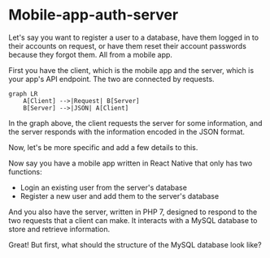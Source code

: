 # Mobile-app-auth-server

Let's say you want to register a user to a database, have them logged in to their accounts on request, or have them reset their account passwords because they forgot them. All from a mobile app.

First you have the client, which is the mobile app and the server, which is your app's API endpoint. The two are connected by requests.

```mermaid
graph LR
    A[Client] -->|Request| B[Server]
    B[Server] -->|JSON| A[Client]
```

In the graph above, the client requests the server for some information, and the server responds with the information encoded in the JSON format.

Now, let's be more specific and add a few details to this.

Now say you have a mobile app written in React Native that only has two functions:
- Login an existing user from the server's database
- Register a new user and add them to the server's database

And you also have the server, written in PHP 7, designed to respond to the two requests that a client can make. It interacts with a MySQL database to store and retrieve information.

Great! But first, what should the structure of the MySQL database look like?
